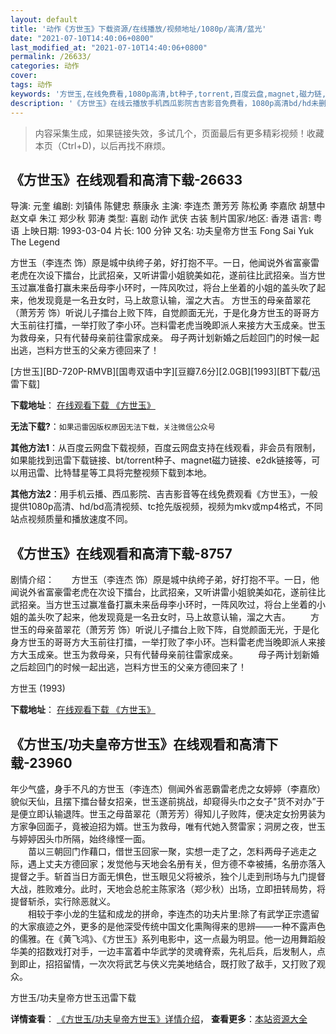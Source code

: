 ```yaml
---
layout: default
title: '动作《方世玉》下载资源/在线播放/视频地址/1080p/高清/蓝光'
date: "2021-07-10T14:40:06+0800"
last_modified_at: "2021-07-10T14:40:06+0800"
permalink: /26633/
categories: 动作
cover:
tags: 动作
keywords: '方世玉,在线免费看,1080p高清,bt种子,torrent,百度云盘,magnet,磁力链,迅雷下载资源'
description: '《方世玉》在线云播放手机西瓜影院吉吉影音免费看，1080p高清bd/hd未删减完整版和tc抢先枪版，mkv/mp4格式，附带bt/torrent种子、magnet/磁力链、百度云盘、网盘资源迅雷下载链接'
---
```


>内容采集生成，如果链接失效，多试几个，页面最后有更多精彩视频！收藏本页（Ctrl+D)，以后再找不麻烦。


## 《方世玉》在线观看和高清下载-26633

导演: 元奎 编剧: 刘镇伟 陈健忠 蔡康永 主演: 李连杰 萧芳芳 陈松勇 李嘉欣 胡慧中 赵文卓 朱江 郑少秋 郭涛 类型: 喜剧 动作 武侠 古装 制片国家/地区: 香港 语言: 粤语 上映日期: 1993-03-04 片长: 100 分钟 又名: 功夫皇帝方世玉 Fong Sai Yuk The Legend

方世玉（李连杰 饰）原是城中纨绔子弟，好打抱不平。一日，他闻说外省富豪雷老虎在次设下擂台，比武招亲，又听讲雷小姐貌美如花，遂前往比武招亲。当方世玉过赢准备打赢未来岳母李小环时，一阵风吹过，将台上坐着的小姐的盖头吹了起来，他发现竟是一名丑女时，马上故意认输，溜之大吉。 方世玉的母亲苗翠花（萧芳芳 饰）听说儿子擂台上败下阵，自觉颜面无光，于是化身方世玉的哥哥方大玉前往打擂，一举打败了李小环。岂料雷老虎当晚即派人来接方大玉成亲。世玉为救母亲，只有代替母亲前往雷家成亲。 母子两计划新婚之后趁回门的时候一起出逃，岂料方世玉的父亲方德回来了！


[方世玉][BD-720P-RMVB][国粤双语中字][豆瓣7.6分][2.0GB][1993][BT下载/迅雷下载]

**下载地址**： [在线观看下载 《方世玉》](https://www.btdx8.com/torrent/fong_sai_yuk_1993.html) 


**无法下载?**：`如果迅雷因版权原因无法下载，关注微信公众号 `

**其他方法1**：从百度云网盘下载视频，百度云网盘支持在线观看，非会员有限制，如果能找到迅雷下载链接、bt/torrent种子、magnet磁力链接、e2dk链接等，可以用迅雷、比特彗星等工具将完整视频下载到本地。

**其他方法2**：用手机云播、西瓜影院、吉吉影音等在线免费观看《方世玉》，一般提供1080p高清、hd/bd高清视频、tc抢先版视频，视频为mkv或mp4格式，不同站点视频质量和播放速度不同。


## 《方世玉》在线观看和高清下载-8757

剧情介绍：　　方世玉（李连杰 饰）原是城中纨绔子弟，好打抱不平。一日，他闻说外省富豪雷老虎在次设下擂台，比武招亲，又听讲雷小姐貌美如花，遂前往比武招亲。当方世玉过赢准备打赢未来岳母李小环时，一阵风吹过，将台上坐着的小姐的盖头吹了起来，他发现竟是一名丑女时，马上故意认输，溜之大吉。 　　方世玉的母亲苗翠花（萧芳芳 饰）听说儿子擂台上败下阵，自觉颜面无光，于是化身方世玉的哥哥方大玉前往打擂，一举打败了李小环。岂料雷老虎当晚即派人来接方大玉成亲。世玉为救母亲，只有代替母亲前往雷家成亲。 　　母子两计划新婚之后趁回门的时候一起出逃，岂料方世玉的父亲方德回来了！


方世玉 (1993)

**下载地址**： [在线观看下载 《方世玉》](https://www.btbtdy.me/btdy/dy10495.html) 


## 《方世玉/功夫皇帝方世玉》在线观看和高清下载-23960

年少气盛，身手不凡的方世玉（李连杰）侧闻外省恶霸雷老虎之女婷婷（李嘉欣）貌似天仙，且摆下擂台替女招亲，世玉遂前挑战，却窥得头巾之女子"货不对办”于是便立即认输退阵。世玉之母苗翠花（萧芳芳）得知儿子败阵，便决定女扮男装为方家争回面子，竟被迫招为婿。世玉为救母，唯有代她入赘雷家；洞房之夜，世玉与婷婷因头巾所隔，始终缘悭一面。<br />　　苗以三朝回门作藉口，借世玉回家一聚，实想一走了之，怎料两母子逃走之际，遇上丈夫方德回家；发觉他与天地会名册有关，但方德不幸被捕，名册亦落入提督之手。斩首当日方面无惧色，世玉眼见父将被杀，独个儿走到刑场与九门提督大战，胜败难分。此时，天地会总舵主陈家洛（郑少秋）出场，立即扭转局势，将提督斩杀，实行除恶就义。<br />　　相较于李小龙的生猛和成龙的拼命，李连杰的功夫片里:除了有武学正宗遗留的大家痕迹之外，更多的是他深受传统中国文化熏陶得来的思辨——一种不露声色的儒雅。在《黄飞鸿》、《方世玉》系列电影中，这一点最为明显。他一边用舞蹈般华美的招数戏打对手，一边丰富着中华武学的灵魂脊索，先礼后兵，后发制人，点到即止，招招留情，一次次将武艺与侠义完美地结合，既打败了敌手，又打败了观众。


方世玉/功夫皇帝方世玉迅雷下载

**详情查看**： [《方世玉/功夫皇帝方世玉》详情介绍](/movie/23960/)， **查看更多**：[本站资源大全](/movie/t/all/)

